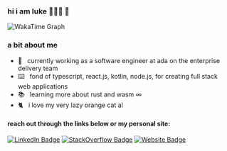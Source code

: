 ### hi i am luke  🧙🏻‍♂️ 🐸
![WakaTime Graph](https://wakatime.com/share/@588d56e4-e8a2-4663-a868-1257add19746/bbe082b1-2fbc-40c7-83a7-ece2daf41a42.svg)

<!-- <img src="https://wakatime.com/share/@588d56e4-e8a2-4663-a868-1257add19746/c01e6ff0-e174-47e3-95ed-b473ab97ddb1.svg" height="auto" width="auto">
 -->
 ### a bit about me
- 💼&nbsp;&nbsp; currently working as a software engineer at ada on the enterprise delivery team
- ⌨️&nbsp;&nbsp; fond of typescript, react.js, kotlin, node.js, for creating full stack web applications
- 📚&nbsp;&nbsp; learning more about rust and wasm ∞
- 🐈&nbsp;&nbsp; i love my very lazy orange cat al

#### reach out through the links below or my personal site: 

[![LinkedIn Badge](https://img.shields.io/badge/-luke--p-blue?style=flat-square&logo=Linkedin&logoColor=white&link=https://www.linkedin.com/in/luke-p/)](https://www.linkedin.com/in/luke-p/) [![StackOverflow Badge](https://img.shields.io/badge/-lpritchard-orange?style=flat-square&logo=StackOverflow&logoColor=white&link=https://stackoverflow.com/users/7024144/lpritchard)](https://stackoverflow.com/users/7024144/lpritchard) [![Website Badge](https://img.shields.io/badge/-lukepritchard.ca-0d3b73?style=flat-square&logo=website&logoColor=white&link=https://www.lukepritchard.ca/)](https://www.lukepritchard.ca/)



<!--
**luke-pritch/luke-pritch** is a ✨ _special_ ✨ repository because its `README.md` (this file) appears on your GitHub profile.

Here are some ideas to get you started:

- 🔭 I’m currently working on ...
- 🌱 I’m currently learning ...
- 👯 I’m looking to collaborate on ...
- 🤔 I’m looking for help with ...
- 💬 Ask me about ...
- 📫 How to reach me: ...
- 😄 Pronouns: ...
- ⚡ Fun fact: ...
-->
